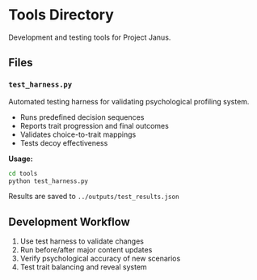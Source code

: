 # Tools Directory

Development and testing tools for Project Janus.

## Files

### `test_harness.py`
Automated testing harness for validating psychological profiling system.
- Runs predefined decision sequences
- Reports trait progression and final outcomes
- Validates choice-to-trait mappings
- Tests decoy effectiveness

**Usage:**
```bash
cd tools
python test_harness.py
```

Results are saved to `../outputs/test_results.json`

## Development Workflow

1. Use test harness to validate changes
2. Run before/after major content updates
3. Verify psychological accuracy of new scenarios
4. Test trait balancing and reveal system
